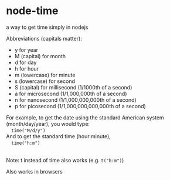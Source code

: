 # node-time
a way to get time simply in nodejs

Abbreviations (capitals matter):
  * y for year
  * M (capital) for month
  * d for day
  * h for hour
  * m (lowercase) for minute
  * s (lowercase) for second
  * S (capital) for millisecond (1/1000th of a second)
  * a for microsecond (1/1,000,000th of a second) 
  * n for nanosecond (1/1,000,000,000th of a second) 
  * p for picosecond (1/1,000,000,000,000th of a second)

For example, to get the date using the standard American system (month/day/year), you would type: </br>
  &emsp;`time("M/d/y")`</br>
 And to get the standard time (hour:minute),</br>
  &emsp;`time("h:m")`</br></br>
  
  Note: t instead of time also works (e.g. `t("h:m")`)</br>
  
  Also works in browsers
